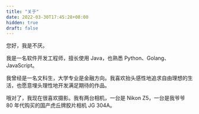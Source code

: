 ```yaml
---
title: "关于"
date: 2022-03-30T17:45:28+08:00
hidden: true
draft: false
---
```


您好，我是不厌。

我是一名软件开发工程师，擅长使用 Java，也熟悉 Python、Golang、JavaScript。

我曾经是一名文科生，大学专业是金融方向。我喜欢抬头感性地追求自由理想的生活，也愿意埋头理性地开发满足期待的作品。

哦对了，我现在很喜欢摄影。我有两台相机，一台是 Nikon Z5，一台是我爷爷 80 年代购买的国产虎丘牌胶片相机 JG 304A。